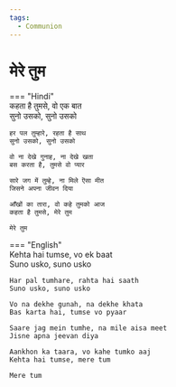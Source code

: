 ```yaml
---
tags:
  - Communion
---
```



  
# मेरे तुम  

=== "Hindi"  
    कहता है तुमसे, वो एक बात  
    सुनो उसको, सुनो उसको  

    हर पल तुम्हारे, रहता है साथ  
    सुनो उसको, सुनो उसको  

    वो ना देखे गुनाह, ना देखे खता  
    बस करता है, तुमसे वो प्यार  

    सारे जग में तुम्हे, ना मिले ऎसा मीत  
    जिसने अपना जीवन दिया  

    आँखों का तारा, वो कहे तुमको आज  
    कहता है तुमसे, मेरे तुम  

    मेरे तुम  

=== "English"  
    Kehta hai tumse, vo ek baat  
    Suno usko, suno usko  

    Har pal tumhare, rahta hai saath  
    Suno usko, suno usko  

    Vo na dekhe gunah, na dekhe khata  
    Bas karta hai, tumse vo pyaar  

    Saare jag mein tumhe, na mile aisa meet  
    Jisne apna jeevan diya  

    Aankhon ka taara, vo kahe tumko aaj  
    Kehta hai tumse, mere tum  

    Mere tum  